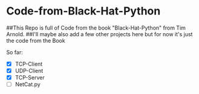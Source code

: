 # Code-from-Black-Hat-Python

##This Repo is full of Code from the book "Black-Hat-Python" from Tim Arnold.
##I'll maybe also add a few other projects here but for now it's just the code from the Book

So far:

- [x] TCP-Client
- [x] UDP-Client
- [x] TCP-Server
- [ ] NetCat.py
